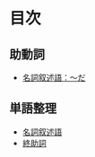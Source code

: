 # 目次

## 助動詞

- [名詞叙述語：〜だ](./da.md)

## 単語整理
- [名詞叙述語](./meishijojutsugo.md)
- [終助詞](./syuujoshi.md)